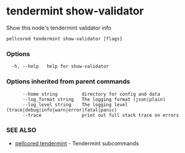 # tendermint show-validator

Show this node's tendermint validator info

```
pellcored tendermint show-validator [flags]
```

### Options

```
  -h, --help   help for show-validator
```

### Options inherited from parent commands

```
      --home string         directory for config and data 
      --log_format string   The logging format (json|plain) 
      --log_level string    The logging level (trace|debug|info|warn|error|fatal|panic) 
      --trace               print out full stack trace on errors
```

### SEE ALSO

* [pellcored tendermint](pellcored_tendermint.md)	 - Tendermint subcommands

